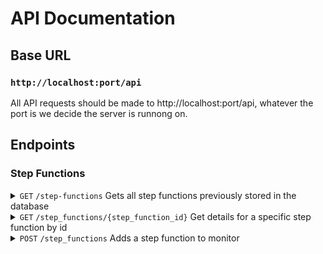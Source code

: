 # API Documentation

## Base URL

### **`http://localhost:port/api`**

All API requests should be made to http://localhost:port/api, whatever the port
is we decide the server is runnong on.

## Endpoints

### **Step Functions**

<details>
<summary>
<code>GET</code> <code>/step-functions</code> Gets all step functions 
previously stored in the database
</summary>

### Parameters

> None

### Responses

> | http code | content-type                     | response |
> | --------- | -------------------------------- | -------- |
> | `200`     | `application/json;charset=UTF-8` | JSON     |

### Example Responses

#### 200 Ok

```json
[
  {
    "step_function_id": 0,
    "name": "string",
    "comment": "string",
    "description": "string",
    "alias": "string",
    "asl": {} // json definition as an object
  }
]
```

</details>

<details>
<summary>
<code>GET</code> <code>/step_functions/{step_function_id}</code> Get details 
for a specific step function by id
</summary>

### Parameters

> | name             | type     | data type   | description                                  |
> | ---------------- | -------- | ----------- | -------------------------------------------- |
> | step_function_id | required | integer > 0 | unique id associated with this step function |

### Responses

> | http code | content-type                     | response |
> | --------- | -------------------------------- | -------- |
> | `200`     | `application/json;charset=UTF-8` | JSON     |
> | `400`     | `application/json;charset=UTF-8` | JSON     |
> | `404`     | `application/json;charset=UTF-8` | JSON     |

### Example Responses

#### 200 Ok

```json
{
  "step_function_id": 0,
  "name": "string",
  "comment": "string",
  "description": "string",
  "alias": "string",
  "asl": {} // json definition as an object
}
```

#### 400 Invalid Step Function Id

```json
{
  "error": "Invalid step_function_id"
}
```

#### 404 Step Function Not Found

```json
{
  "error": "No step function found"
}
```

</details>

<details>
<summary>
<code>POST</code> <code>/step_functions</code> Adds a step function to monitor
</summary>

### Parameters

> | name | type     | data type | description                                          |
> | ---- | -------- | --------- | ---------------------------------------------------- |
> | body | required | object    | the arn that corresponds to a specific state machine |

#### Example Value

```json
{
  "arn": "arn:partition:service:region:account-id:resource-type:resource-id"
}
```

### Responses

> | http code | content-type                     | response |
> | --------- | -------------------------------- | -------- |
> | `200`     | `application/json;charset=UTF-8` | JSON     |
> | `400`     | `application/json;charset=UTF-8` | JSON     |
> | `401`     | `application/json;charset=UTF-8` | JSON     |

### Example Responses

#### 200 Successfully added step function for monitoring

```json
{
  "step_function_id": 0,
  "name": "string",
  "comment": "string",
  "description": "string",
  "alias": "string",
  "asl": {} // json definition as an object
}
```

#### 400 Invalid ARN

```json
{
  "error": "Invalid arn"
}
```

#### 401 Unauthorized

```json
{
  "error": "Unauthorized to access this arn"
}
```

</details>

